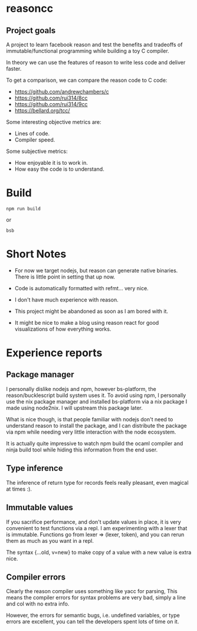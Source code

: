 # reasoncc

## Project goals

A project to learn facebook reason and test the benefits and tradeoffs
of immutable/functional programming while building a toy C compiler.

In theory we can use the features of reason to write less code and deliver faster.

To get a comparison, we can compare the reason code to C code:

- https://github.com/andrewchambers/c
- https://github.com/rui314/8cc
- https://github.com/rui314/9cc
- https://bellard.org/tcc/

Some interesting objective metrics are:

- Lines of code.
- Compiler speed.

Some subjective metrics:

- How enjoyable it is to work in.
- How easy the code is to understand.

# Build
```
npm run build
```
or
```
bsb
```

# Short Notes
- For now we target nodejs, but reason can generate native binaries.
  There is little point in setting that up now.

- Code is automatically formatted with refmt... very nice.

- I don't have much experience with reason.

- This project might be abandoned as soon as I am bored with it.

- It might be nice to make a blog using reason react for good visualizations
  of how everything works.

# Experience reports

## Package manager

I personally dislike nodejs and npm, however bs-platform, the reason/bucklescript
build system uses it. To avoid using npm, I personally use the nix package manager
and installed bs-platform via a nix package I made using node2nix. I will upstream
this package later.

What is nice though, is that people familiar with nodejs don't need to understand
reason to install the package, and I can distribute the package via npm while
needing very little interaction with the node ecosystem.

It is actually quite impressive to watch npm build the ocaml compiler and ninja
build tool while hiding this information from the end user.

## Type inference

The inference of return type for records feels really pleasant, even
magical at times :).

## Immutable values

If you sacrifice performance, and don't update values in place, it is very
convenient to test functions via a repl. I am experimenting with a lexer
that is immutable. Functions go from lexer => (lexer, token), and you
can rerun them as much as you want in a repl.

The syntax {...old, v=new} to make copy of a value with a new value is extra
nice.

## Compiler errors

Clearly the reason compiler uses something like yacc for parsing, This means
the compiler errors for syntax problems are very bad, simply a line and col with
no extra info.

However, the errors for semantic bugs, i.e. undefined variables, or type errors
are excellent, you can tell the developers spent lots of time on it.


